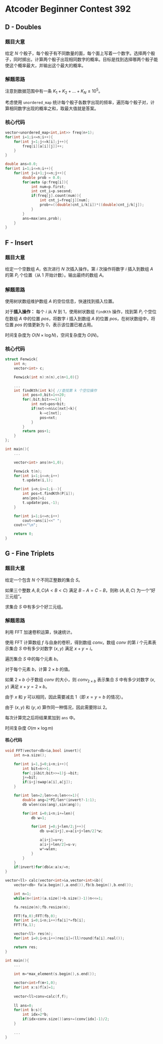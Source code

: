 # Atcoder Beginner Contest 392


## D - Doubles

### 题目大意

给定 $N$ 个骰子，每个骰子有不同数量的面，每个面上写着一个数字。选择两个骰子，同时掷出，计算两个骰子出现相同数字的概率。目标是找到选择哪两个骰子能使这个概率最大，并输出这个最大的概率。

### 解题思路

注意到数据范围中有一条 $K_1 + K_2 + \dots + K_N \leq 10^5$。

考虑使用 `unordered_map` 统计每个骰子各数字出现的频率，遍历每个骰子对，计算相同数字出现的概率之和，取最大值就是答案。

### 核心代码

```cpp
vector<unordered_map<int,int>> freq(n+1);
for(int i=1;i<=n;i++){
    for(int j=1;j<=k[i];j++){
        freq[i][a[i][j]]++;
    }
}

double ans=0.0;
for(int i=1;i<=n;i++){
    for(int j=i+1;j<=n;j++){
        double prob = 0.0;
        for(auto &p:freq[i]){
            int num=p.first;
            int cnt_i=p.second;
            if(freq[j].count(num)){
                int cnt_j=freq[j][num];
                prob+=((double)cnt_i/k[i])*((double)cnt_j/k[j]);
            }
        }
        ans=max(ans,prob);
    }
}

```

## F - Insert

### 题目大意

给定一个空数组 $A$，依次进行 $N$ 次插入操作。第 $i$ 次操作将数字 $i$ 插入到数组 $A$ 的第 $P_i$ 个位置（从 $1$ 开始计数）。输出最终的数组 $A$。

### 解题思路

使用树状数组维护数组 $A$ 的空位信息，快速找到插入位置。

对于**插入操作：** 每个 $i$ 从 $N$ 到 $1$，使用树状数组 `findKth` 操作，找到第 $P_i$ 个空位在数组 $A$ 中的位置 $pos$，将数字 $i$ 插入到数组 $A$ 的位置 $pos$，在树状数组中，将位置 $pos$ 的值更新为 $0$，表示该位置已被占用。

时间复杂度为 $O(N \times \log N)$，空间复杂度为 $O(N)$。

### 核心代码

```cpp
struct Fenwick{
    int n;
    vector<int> c;

    Fenwick(int n):n(n),c(n+1,0){}

    ...
    int findKth(int k){ //查找第 k 个空位操作
        int pos=0,bit=1<<20;
        for(;bit;bit>>=1){
            int nxt=pos+bit;
            if(nxt<=n&&c[nxt]<k){
                k-=c[nxt];
                pos=nxt;
            }
        }
        return pos+1;
    }
};

int main(){
    ...

    vector<int> ans(n+1,0);

    Fenwick t(n);
    for(int i=1;i<=n;i++)
        t.update(i,1);

    for(int i=n;i>=1;i--){
        int pos=t.findKth(P[i]);
        ans[pos]=i;
        t.update(pos,-1);
    }

    for(int i=1;i<=n;i++)
        cout<<ans[i]<<" ";
    cout<<"\n";

    return 0;
}
```
## G - Fine Triplets

### 题目大意

给定一个包含 $N$ 个不同正整数的集合 $S$。

如果三个整数 $A, B, C (A < B < C)$ 满足 $B - A = C - B$，则称 $(A, B, C)$ 为一个“好三元组”。

求集合 $S$ 中有多少个好三元组。

### 解题思路

利用 FFT 加速卷积运算，快速统计。

使用 FFT 计算数组 $f$ 与自身的卷积，得到数组 $conv$。数组 $conv$ 的第 $i$ 个元素表示集合 $S$ 中有多少对数字 $(x, y)$ 满足 $x + y = i$。

遍历集合 $S$ 中的每个元素 $b$。

对于每个元素 $b$，计算 $2 \times b$ 的值。

如果 $2\times b$ 小于数组 $conv$ 的大小，则 $conv_{2\times b}$ 表示集合 $S$ 中有多少对数字 $(x, y)$ 满足 $x + y = 2\times b$。

由于 $x$ 和 $y$ 可以相同，因此需要减去 $1$（即 $x = y = b$ 的情况）。

由于 $(x, y)$ 和 $(y, x)$ 算作同一种情况，因此需要除以 $2$。

每次计算完之后将结果累加到 `ans` 中。

时间复杂度 $O(m \times \log m)$

#### 核心代码

```c++
void FFT(vector<db>&a,bool invert){
    int n=a.size();

    for(int i=1,j=0;i<n;i++){
        int bit=n>>1;
        for(;j&bit;bit>>=1)j-=bit;
        j+=bit;
        if(i<j)swap(a[i],a[j]);
    }

    for(int len=2;len<=n;len<<=1){
        double ang=2*PI/len*(invert?-1:1);
        db wlen(cos(ang),sin(ang));

        for(int i=0;i<n;i+=len){
            db w=1;

            for(int j=0;j<len/2;j++){
                db u=a[i+j],v=a[i+j+len/2]*w;

                a[i+j]=u+v;
                a[i+j+len/2]=u-v;
                w*=wlen;
            }
        }
    }
    if(invert)for(db&x:a)x/=n;
}

vector<ll> calc(vector<int>&a,vector<int>&b){
    vector<db> fa(a.begin(),a.end()),fb(b.begin(),b.end());

    int n=1;
    while(n<(int)(a.size()+b.size()-1))n<<=1;

    fa.resize(n);fb.resize(n);

    FFT(fa,0);FFT(fb,0);
    for(int i=0;i<n;i++)fa[i]*=fb[i];
    FFT(fa,1);

    vector<ll> res(n);
    for(int i=0;i<n;i++)res[i]=(ll)round(fa[i].real());

    return res;
}

int main(){
    ...
    
    int m=*max_element(s.begin(),s.end());

    vector<int>f(m+1,0);
    for(int x:s)f[x]=1;
    
    vector<ll>conv=calc(f,f);
    
    ll ans=0;
    for(int b:s){
        int idx=2*b;
        if(idx<conv.size())ans+=(conv[idx]-1)/2;
    }
    
    ...
}
```
